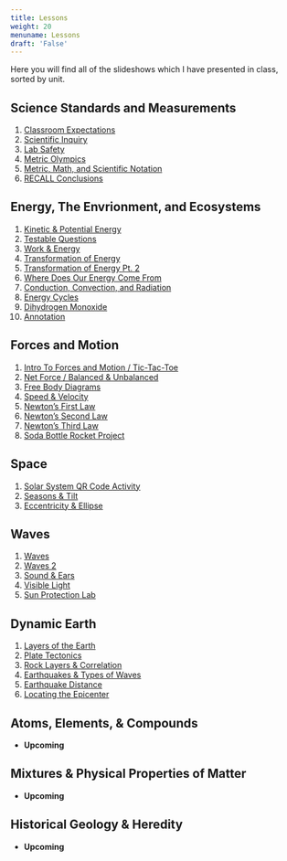 ```yaml
---
title: Lessons
weight: 20
menuname: Lessons
draft: 'False'
---
```

Here you will find all of the slideshows which I have presented in class, sorted by unit.

## Science Standards and Measurements

1. [Classroom Expectations](https://docs.google.com/presentation/d/18GsC5byiTEhMfpimXlC9V7Zv4t94oa-1Ud580QfggoQ/edit?usp=sharing)
2. [Scientific Inquiry](https://docs.google.com/presentation/d/1_xwnyJaBOXkNJ-nOdGuHSVdlp1RwrjRCPSSVtAIBEWU/edit?usp=sharing)
3. [Lab Safety](https://docs.google.com/presentation/d/18cVqC57dCp3Gt3K_LcAf-6oA4qaul4thRU5dOwWyEOI/edit?usp=sharing)
4. [Metric Olympics](https://docs.google.com/presentation/d/1pF0c38wiIy0d1fRKdEkMqj0s0OqdvwNQ0ROMnDRaqEE/edit?usp=sharing)
5. [Metric, Math, and Scientific Notation](https://docs.google.com/presentation/d/1WrrFjyaVJb9VM8UuNHpNXLIrvA1qMqGflXbF6H49PsU/edit?usp=sharing)
6. [RECALL Conclusions](https://docs.google.com/presentation/d/1CuNxmHzW5b2FHZhyhhGzE2TLVY-x-lQWQ5eGfiHd054/edit?usp=sharing)

## Energy, The Envrionment, and Ecosystems

1. [Kinetic & Potential Energy](https://docs.google.com/presentation/d/14AZ3EN-G7wHOaS_bkth9MrJoPNY_R9Esrcx7FitF7VA/edit?usp=sharing)
2. [Testable Questions](https://docs.google.com/presentation/d/1OqFQ04EkFm3CN4LYk9Yov58B1oDIYaXmKKGUJOqTwA4/edit?usp=sharing)
3. [Work & Energy](https://docs.google.com/presentation/d/14r_uLqJMVohS5lprcS5E_8kI7HvcvKH-OoQbx7cFSik/edit?usp=sharing)
4. [Transformation of Energy](https://docs.google.com/presentation/d/1HyvG603UEUma4HvKjZWN_KGsTi17lhJSm740_nM711w/edit?usp=sharing)
5. [Transformation of Energy Pt. 2](https://docs.google.com/presentation/d/1o6u8M5IlrjV0Z6xbxalw8OP_FD_G0DoGAwC_74a5kMM/edit?usp=sharing)
6. [Where Does Our Energy Come From](https://docs.google.com/presentation/d/1EfjmB9KvzZ3Q3LupXQOj1TEvNnjCJHi1AG-qQrp5e_k/edit?usp=sharing)
7. [Conduction, Convection, and Radiation](https://docs.google.com/presentation/d/1hwrtz3wsbFAUNAvpzY_oB_6qaFgItLukOiywwACSRto/edit?usp=sharing)
8. [Energy Cycles](https://docs.google.com/presentation/d/1Q5GjhIWUa4MlwQvFQnv08m-LsT2lM-UcwQmv3Kbfq0U/edit?usp=sharing)
9. [Dihydrogen Monoxide](https://docs.google.com/presentation/d/19LepGScNpRQzVlua-shYZrfFZ21WO9VRcxiF6X0NnYI/edit?usp=sharing)
10. [Annotation](https://docs.google.com/presentation/d/1QC5785vOeJfUKfgLMURe604o8XkCt30wHMqGcbUf5x8/edit?usp=sharing)

## Forces and Motion

1. [Intro To Forces and Motion / Tic-Tac-Toe](https://docs.google.com/presentation/d/1HyNKCfYaZAvTtwvV3va9ita3RQOFcvMKxIk3o91o2nE/edit?usp=sharing)
2. [Net Force / Balanced & Unbalanced](https://docs.google.com/presentation/d/1CTSA6HYOhD-bnTEkoactiyzKE0OYak3fW1P6HMfadaY/edit?usp=sharing)
3. [Free Body Diagrams](https://docs.google.com/presentation/d/1L4qPBGGvhcywSavbBV810R8iaLTo9PvuElfs954iaSw/edit?usp=sharing)
4. [Speed & Velocity](https://docs.google.com/presentation/d/1RHzbHwSeJ4D-4e8G8U-sxWizxdUYIKe8KIE4RoKQWtI/edit?usp=sharing)
5. [Newton’s First Law](https://docs.google.com/presentation/d/1306UF1nFVo7SLxAYvFob9hRAWj1tIsBDeyASWyA1EgY/edit?usp=sharing)
6. [Newton’s Second Law](https://docs.google.com/presentation/d/1lPXCvXUP9Ocgog1exm7jXH7HJBElFznYZpj5hayBP6M/edit?usp=sharing)
7. [Newton’s Third Law](https://docs.google.com/presentation/d/1MBRhiWDgePydP4GqIdR8QNEk2GOXood7XGe-cxbzyqY/edit?usp=sharing)
8. [Soda Bottle Rocket Project](https://docs.google.com/presentation/d/1qkZS3k41KSOgbtizBHMW_qR48pxvLgN1v9iH2mgfPnk/edit?usp=sharing)

## Space

1. [Solar System QR Code Activity](https://docs.google.com/presentation/d/1wZaoVF5_sFYzv9J3hm52MLETTIHxM2gZq2ITzo-huZQ/edit?usp=sharing)
2. [Seasons & Tilt](https://docs.google.com/presentation/d/17kFoO_gTei0A-4wxVsJ5S53IU69beeFAPFLqpmaNIJY/edit?usp=sharing)
3. [Eccentricity & Ellipse](https://docs.google.com/presentation/d/1f2mC4FD816DHnVOHcccIxn57vS836_i7lrRnAQV_Zsw/edit?usp=sharing)

## Waves

1. [Waves](https://drive.google.com/open?id=10kCusJn_5GZ7H15kQ_d7DviOI0-d3QtxbSzpx1g2New)
2. [Waves 2](https://drive.google.com/open?id=1fkL8bkwl0np4o0a8kcU-Jg_BhXwPATZEnCi1WVijvyc)
3. [Sound & Ears](https://docs.google.com/presentation/d/1a-SxcHsBDX6jke1ltYVEkC1vlojSkh19hpKv4JArohw/edit?usp=sharing)
4. [Visible Light](https://docs.google.com/presentation/d/1PU6zIbIS7BAWoaCLdZ_I5JRLiHcLXckVV9Cf3iGajbE/edit?usp=sharing)
5. [Sun Protection Lab](https://docs.google.com/presentation/d/12-hkwrNcGrcnM93VaVyDxqaVziCn4AJWi7RBzlU7Nt8/edit?usp=sharing)

## Dynamic Earth

1. [Layers of the Earth](https://docs.google.com/presentation/d/1jlbvhJ-A04pnW_fwwsqzxZpAYQzPA2pMRg5KE5FxZ-o/edit?usp=sharing)
2. [Plate Tectonics](https://docs.google.com/presentation/d/1YOHkkvARblP6eZldvqs_wUvs6MifcEfHTQu5ykZpxsM/edit?usp=sharing)
3. [Rock Layers & Correlation](https://docs.google.com/presentation/d/1L668OJWDJ3EDt_lOi4UVurmZGedeE5nCab_sY9_AJA0/edit?usp=sharing)
4. [Earthquakes & Types of Waves](https://docs.google.com/presentation/d/10dl_8i4WeY9_f3Pqb6hlWnGpp6KmT4xvn5DSMuO1RCc/edit?usp=sharing)
5. [Earthquake Distance](https://docs.google.com/presentation/d/1jaSScCRYUJN1ZNXC1tDaxeTtJH92HgPn_txMHs-tgtY/edit?usp=sharing)
6. [Locating the Epicenter](9https://docs.google.com/presentation/d/1xyMh0mTDRaEK0yKopQdCtDad7r2CJPTQ98VFYL7CCzk/edit?usp=sharing)

## Atoms, Elements, & Compounds

* **Upcoming**

## Mixtures & Physical Properties of Matter

* **Upcoming**

## Historical Geology & Heredity

* **Upcoming**
